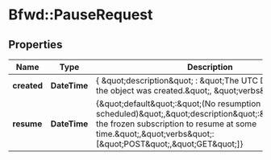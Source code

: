 # Bfwd::PauseRequest

## Properties
Name | Type | Description | Notes
------------ | ------------- | ------------- | -------------
**created** | **DateTime** | { \&quot;description\&quot; : \&quot;The UTC DateTime when the object was created.\&quot;, \&quot;verbs\&quot;:[] } | [optional] 
**resume** | **DateTime** | {\&quot;default\&quot;:\&quot;(No resumption is scheduled)\&quot;,\&quot;description\&quot;:\&quot;Schedules the frozen subscription to resume at some time.\&quot;,\&quot;verbs\&quot;:[\&quot;POST\&quot;,\&quot;GET\&quot;]} | [optional] 


